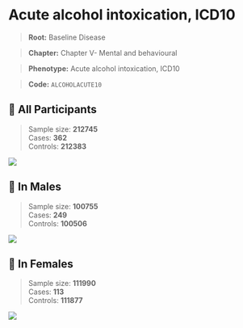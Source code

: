 # Acute alcohol intoxication, ICD10

> **Root:** Baseline Disease  

> **Chapter:** Chapter V- Mental and behavioural  

> **Phenotype:** Acute alcohol intoxication, ICD10  

> **Code:** `ALCOHOLACUTE10`

## 🧪 All Participants  
> Sample size: **212745**  
> Cases: **362**  
> Controls: **212383**
<img src="/Disease/Figures/ALL/Baseline/ALCOHOLACUTE10.png"/>
<CsvTable src="/Disease_Data/ALL/Baseline/LG_ALCOHOLACUTE10.csv" label="🔍 View full results" />

## 👨 In Males  
> Sample size: **100755**  
> Cases: **249**  
> Controls: **100506**
<img src="/Disease/Figures/Male/Baseline/ALCOHOLACUTE10.png"/>
<CsvTable src="/Disease_Data/Male/Baseline/LG_ALCOHOLACUTE10.csv" label="🔍 View full results" />

## 👩 In Females  
> Sample size: **111990**  
> Cases: **113**  
> Controls: **111877**
<img src="/Disease/Figures/Female/Baseline/ALCOHOLACUTE10.png"/>
<CsvTable src="/Disease_Data/Female/Baseline/LG_ALCOHOLACUTE10.csv" label="🔍 View full results" />
